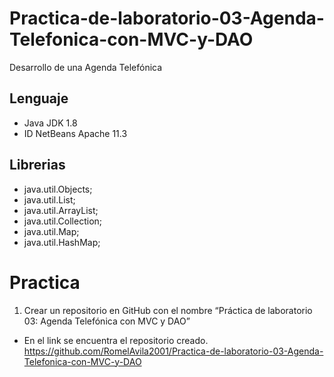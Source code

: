 # Practica-de-laboratorio-03-Agenda-Telefonica-con-MVC-y-DAO
Desarrollo de una Agenda Telefónica 
## Lenguaje
- Java JDK 1.8
- ID NetBeans Apache 11.3
## Librerias
- java.util.Objects;
- java.util.List;
- java.util.ArrayList;
- java.util.Collection;
- java.util.Map;
- java.util.HashMap;
# Practica
1. Crear un repositorio en GitHub con el nombre “Práctica de laboratorio 03: Agenda Telefónica con MVC y DAO”
- En el link se encuentra el repositorio creado.
https://github.com/RomelAvila2001/Practica-de-laboratorio-03-Agenda-Telefonica-con-MVC-y-DAO
